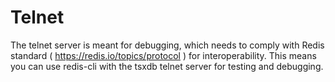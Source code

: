 Telnet
==============================

The telnet server is meant for debugging, which needs to comply with Redis standard ( https://redis.io/topics/protocol ) for interoperability.
This means you can use redis-cli with the tsxdb telnet server for testing and debugging.